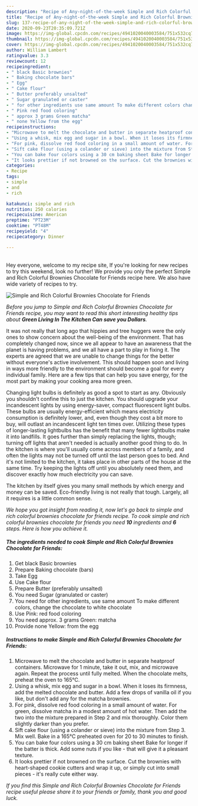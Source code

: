 ```yaml
---
description: "Recipe of Any-night-of-the-week Simple and Rich Colorful Brownies Chocolate for Friends"
title: "Recipe of Any-night-of-the-week Simple and Rich Colorful Brownies Chocolate for Friends"
slug: 137-recipe-of-any-night-of-the-week-simple-and-rich-colorful-brownies-chocolate-for-friends
date: 2020-09-23T20:35:09.721Z
image: https://img-global.cpcdn.com/recipes/4941020040003584/751x532cq70/simple-and-rich-colorful-brownies-chocolate-for-friends-recipe-main-photo.jpg
thumbnail: https://img-global.cpcdn.com/recipes/4941020040003584/751x532cq70/simple-and-rich-colorful-brownies-chocolate-for-friends-recipe-main-photo.jpg
cover: https://img-global.cpcdn.com/recipes/4941020040003584/751x532cq70/simple-and-rich-colorful-brownies-chocolate-for-friends-recipe-main-photo.jpg
author: William Lambert
ratingvalue: 3.3
reviewcount: 12
recipeingredient:
- " black Basic brownies"
- " Baking chocolate bars"
- " Egg"
- " Cake flour"
- " Butter preferably unsalted"
- " Sugar granulated or caster"
- " for other ingredients use same amount To make different colors change the chocolate to white chocolate"
- " Pink red food coloring"
- " approx 3 grams Green matcha"
- " none Yellow from the egg"
recipeinstructions:
- "Microwave to melt the chocolate and butter in separate heatproof containers. Microwave for 1 minute, take it out, mix, and microwave again. Repeat the process until fully melted. When the chocolate melts, preheat the oven to 165℃."
- "Using a whisk, mix egg and sugar in a bowl. When it loses its firmness, add the melted chocolate and butter. Add a few drops of vanilla oil if you like, but don&#39;t add any for the matcha brownies."
- "For pink, dissolve red food coloring in a small amount of water. For green, dissolve matcha in a modest amount of hot water. Then add the two into the mixture prepared in Step 2 and mix thoroughly. Color them slightly darker than you prefer."
- "Sift cake flour (using a colander or sieve) into the mixture from Step 3. Mix well. Bake in a 165℃ preheated oven for 20 to 30 minutes to finish."
- "You can bake four colors using a 30 cm baking sheet Bake for longer if the batter is thick. Add some nuts if you like - that will give it a pleasant texture."
- "It looks prettier if not browned on the surface. Cut the brownies with heart-shaped cookie cutters and wrap it up, or simply cut into small pieces - it&#39;s really cute either way."
categories:
- Recipe
tags:
- simple
- and
- rich

katakunci: simple and rich 
nutrition: 250 calories
recipecuisine: American
preptime: "PT23M"
cooktime: "PT48M"
recipeyield: "4"
recipecategory: Dinner

---
```

<br>
Hey everyone, welcome to my recipe site, If you're looking for new recipes to try this weekend, look no further! We provide you only the perfect Simple and Rich Colorful Brownies Chocolate for Friends recipe here. We also have wide variety of recipes to try.
<br>


![Simple and Rich Colorful Brownies Chocolate for Friends](https://img-global.cpcdn.com/recipes/4941020040003584/751x532cq70/simple-and-rich-colorful-brownies-chocolate-for-friends-recipe-main-photo.jpg)

<i>Before you jump to Simple and Rich Colorful Brownies Chocolate for Friends recipe, you may want to read this short interesting healthy tips about 
<strong>Green Living In The Kitchen Can save you Dollars</strong>.</i>
</br>

It was not really that long ago that hippies and tree huggers were the only ones to show concern about the well-being of the environment. That has completely changed now, since we all appear to have an awareness that the planet is having problems, and we all have a part to play in fixing it. The experts are agreed that we are unable to change things for the better without everyone's active involvement. This should happen soon and living in ways more friendly to the environment should become a goal for every individual family. Here are a few tips that can help you save energy, for the most part by making your cooking area more green.

Changing light bulbs is definitely as good a spot to start as any. Obviously you shouldn't confine this to just the kitchen. You should upgrade your incandescent lights by using energy-saver, compact fluorescent light bulbs. These bulbs are usually energy-efficient which means electricity consumption is definitely lower, and, even though they cost a bit more to buy, will outlast an incandescent light ten times over. Utilizing these types of longer-lasting lightbulbs has the benefit that many fewer lightbulbs make it into landfills. It goes further than simply replacing the lights, though; turning off lights that aren't needed is actually another good thing to do. In the kitchen is where you'll usually come across members of a family, and often the lights may not be turned off until the last person goes to bed. And it's not limited to the kitchen, it takes place in other parts of the house at the same time. Try keeping the lights off until you absolutely need them, and discover exactly how much electricity you can save.

The kitchen by itself gives you many small methods by which energy and money can be saved. Eco-friendly living is not really that tough. Largely, all it requires is a little common sense.


<i>We hope you got insight from reading it, now let's go back to simple and rich colorful brownies chocolate for friends recipe. To cook simple and rich colorful brownies chocolate for friends you need <strong>10</strong> ingredients and <strong>6</strong> steps. Here is how you achieve it.
</i>

##### The ingredients needed to cook Simple and Rich Colorful Brownies Chocolate for Friends:

1. Get  black Basic brownies
1. Prepare  Baking chocolate (bars)
1. Take  Egg
1. Use  Cake flour
1. Prepare  Butter (preferably unsalted)
1. You need  Sugar (granulated or caster)
1. You need  for other ingredients, use same amount To make different colors, change the chocolate to white chocolate
1. Use  Pink: red food coloring
1. You need  approx. 3 grams Green: matcha
1. Provide  none Yellow: from the egg


##### Instructions to make Simple and Rich Colorful Brownies Chocolate for Friends:

1. Microwave to melt the chocolate and butter in separate heatproof containers. Microwave for 1 minute, take it out, mix, and microwave again. Repeat the process until fully melted. When the chocolate melts, preheat the oven to 165℃.
1. Using a whisk, mix egg and sugar in a bowl. When it loses its firmness, add the melted chocolate and butter. Add a few drops of vanilla oil if you like, but don&#39;t add any for the matcha brownies.
1. For pink, dissolve red food coloring in a small amount of water. For green, dissolve matcha in a modest amount of hot water. Then add the two into the mixture prepared in Step 2 and mix thoroughly. Color them slightly darker than you prefer.
1. Sift cake flour (using a colander or sieve) into the mixture from Step 3. Mix well. Bake in a 165℃ preheated oven for 20 to 30 minutes to finish.
1. You can bake four colors using a 30 cm baking sheet Bake for longer if the batter is thick. Add some nuts if you like - that will give it a pleasant texture.
1. It looks prettier if not browned on the surface. Cut the brownies with heart-shaped cookie cutters and wrap it up, or simply cut into small pieces - it&#39;s really cute either way.


<i>If you find this Simple and Rich Colorful Brownies Chocolate for Friends recipe useful please share it to your friends or family, thank you and good luck.</i>
